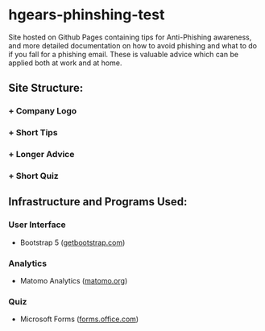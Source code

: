 # hgears-phinshing-test

Site hosted on Github Pages containing tips for Anti-Phishing awareness, and more detailed documentation on how to avoid phishing and what to do if you fall for a phishing email.
These is valuable advice which can be applied both at work and at home.

## Site Structure:
### + Company Logo
### + Short Tips
### + Longer Advice
### + Short Quiz

## Infrastructure and Programs Used:
### User Interface
* Bootstrap 5 ([getbootstrap.com](https://getbootstrap.com/))
### Analytics
* Matomo Analytics ([matomo.org](https://matomo.org/))
### Quiz
* Microsoft Forms ([forms.office.com](https://forms.office.com/))
